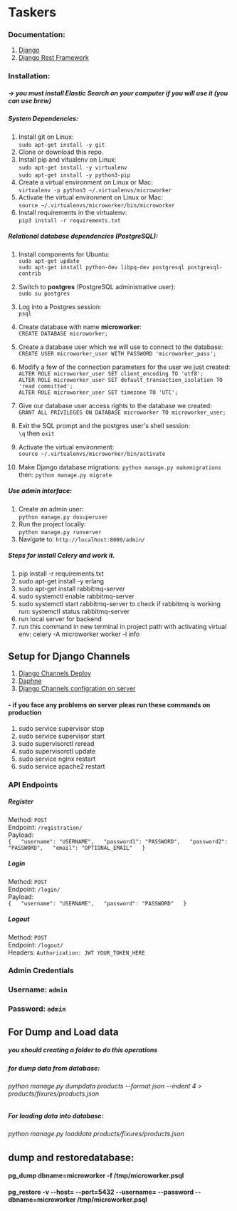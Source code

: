 
# Taskers
### Documentation:

1. [Django](https://docs.djangoproject.com/en/2.0/releases/2.0/)
2. [Django Rest Framework](https://www.django-rest-framework.org/)

### Installation:

##### -> you must install Elastic Search on your computer if you will use it (you can use brew)

##### System Dependencies:

1. Install git on Linux:  
`sudo apt-get install -y git`
2. Clone or download this repo.
3. Install pip and vitualenv on Linux:  
`sudo apt-get install -y virtualenv`  
`sudo apt-get install -y python3-pip`
4. Create a virtual environment on Linux or Mac:  
`virtualenv -p python3 ~/.virtualenvs/microworker`
5. Activate the virtual environment on Linux or Mac:  
`source ~/.virtualenvs/microworker/bin/microworker`
6. Install requirements in the virtualenv:  
`pip3 install -r requirements.txt`

##### Relational database dependencies (PostgreSQL):
1. Install components for Ubuntu:  
`sudo apt-get update`  
`sudo apt-get install python-dev libpq-dev postgresql postgresql-contrib`
2. Switch to **postgres** (PostgreSQL administrative user):  
`sudo su postgres`
3. Log into a Postgres session:  
`psql`
4. Create database with name **microworker**:  
`CREATE DATABASE microworker;`
5. Create a database user which we will use to connect to the database:  
`CREATE USER microworker_user WITH PASSWORD 'microworker_pass';`
6. Modify a few of the connection parameters for the user we just created:  
`ALTER ROLE microworker_user SET client_encoding TO 'utf8';`  
`ALTER ROLE microworker_user SET default_transaction_isolation TO 'read committed';`  
`ALTER ROLE microworker_user SET timezone TO 'UTC';` 
7. Give our database user access rights to the database we created:  
`GRANT ALL PRIVILEGES ON DATABASE microworker TO microworker_user;`
8. Exit the SQL prompt and the postgres user's shell session:  
`\q` then `exit`

9. Activate the virtual environment:  
`source ~/.virtualenvs/microworker/bin/activate`
10. Make Django database migrations:
`python manage.py makemigrations`  
then: `python manage.py migrate`

##### Use admin interface:
1. Create an admin user:  
`python manage.py dosuperuser`
2. Run the project locally:  
`python manage.py runserver`
3. Navigate to: `http://localhost:8000/admin/`
 
##### Steps for install Celery and work it.
1. pip install -r requirements.txt
2. sudo apt-get install -y erlang
3. sudo apt-get install rabbitmq-server
4. sudo systemctl enable rabbitmq-server
5. sudo systemctl start rabbitmq-server to check if rabbitmq is working run: systemctl status rabbitmq-server
6. run local server for backend
7. run this command in new terminal in project path with activating virtual env: celery -A microworker worker -l info


## Setup for Django Channels 
1. [Django Channels Deploy](https://channels.readthedocs.io/en/latest/deploying.html)
2. [Daphne](https://github.com/django/daphne)
3. [Django Channels configration on server](https://github.com/django/channels/issues/972)

#### - if you face any problems on server pleas run these commands on production
1. sudo service supervisor stop
2. sudo service supervisor start
3. sudo supervisorctl reread
4. sudo supervisorctl update
5. sudo service nginx restart
6. sudo service apache2 restart


### API Endpoints
##### Register
Method: `POST`  
Endpoint: `/registration/`  
Payload:  
`{  
    "username": "USERNAME",  
    "password1": "PASSWORD",  
    "password2": "PASSWORD",  
    "email": "OPTIONAL_EMAIL"  
}`
##### Login
Method: `POST`  
Endpoint: `/login/`  
Payload:  
`{  
    "username": "USERNAME",  
    "password": "PASSWORD"  
}`

##### Logout
Method: `POST`  
Endpoint: `/logout/`  
Headers: `Authorization: JWT YOUR_TOKEN_HERE`  


### Admin Credentials
### Username: `admin`  
### Password: `admin` 

## For Dump and Load data

##### you should creating a folder to do this operations

##### for dump data from database:

###### python manage.py dumpdata products --format json --indent 4 > products/fixures/products.json

##### For loading data into database:
###### python manage.py loaddata products/fixures/products.json

## dump and restoredatabase:
#### pg_dump dbname=microworker -f /tmp/microworker.psql
#### pg_restore -v --host=<host> --port=5432 --username=<username> --password --dbname=microworker /tmp/microworker.psql
